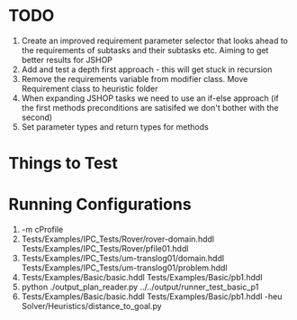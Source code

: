 # TODO
1. Create an improved requirement parameter selector that looks ahead to the requirements of subtasks and their subtasks etc. Aiming to get better results for JSHOP
2. Add and test a depth first approach - this will get stuck in recursion
3. Remove the requirements variable from modifier class. Move Requirement class to heuristic folder
4. When expanding JSHOP tasks we need to use an if-else approach (if the first methods preconditions are satisifed we don't bother with the second)
5. Set parameter types and return types for methods

# Things to Test

# Running Configurations
1. -m cProfile
2. Tests/Examples/IPC_Tests/Rover/rover-domain.hddl Tests/Examples/IPC_Tests/Rover/pfile01.hddl
3. Tests/Examples/IPC_Tests/um-translog01/domain.hddl Tests/Examples/IPC_Tests/um-translog01/problem.hddl
4. Tests/Examples/Basic/basic.hddl Tests/Examples/Basic/pb1.hddl
5. python ./output_plan_reader.py ../../output/runner_test_basic_p1
6. Tests/Examples/Basic/basic.hddl Tests/Examples/Basic/pb1.hddl -heu Solver/Heuristics/distance_to_goal.py